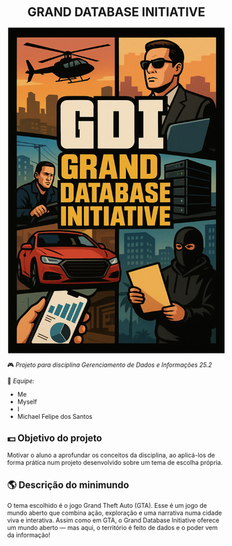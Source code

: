 <h1 align="center"> GRAND DATABASE INITIATIVE </h1>

<p align="center">
  <img src="assets/Cover.png" alt="GTA" height="750">
</p>

🎮 _Projeto para disciplina Gerenciamento de Dados e Informações 25.2_

👮 _Equipe:_

- Me
- Myself
- I
- Michael Felipe dos Santos

## 💵 Objetivo do projeto

Motivar o aluno a aprofundar os conceitos da disciplina, ao aplicá-los de forma prática num projeto desenvolvido sobre um tema de escolha própria.

## 🌎 Descrição do minimundo

O tema escolhido é o jogo Grand Theft Auto (GTA). Esse é um jogo de mundo aberto que combina ação, exploração e uma narrativa numa cidade viva e interativa. Assim como em GTA, o Grand Database Initiative oferece um mundo aberto — mas aqui, o território é feito de dados e o poder vem da informação!
